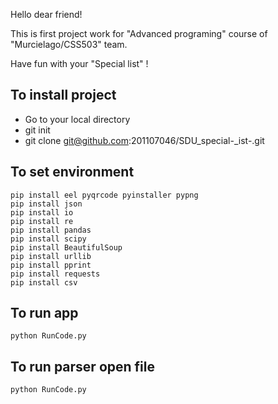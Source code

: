 Hello dear friend!

This is first project work for "Advanced programing" course of "Murcielago/CSS503" team.

Have fun with your "Special list" !

## To install project 
- Go to your local directory 
- git init
- git clone git@github.com:201107046/SDU_special-_ist-.git

## To set environment
``` in order to work with any python file, install next libraries 
pip install eel pyqrcode pyinstaller pypng
pip install json
pip install io
pip install re
pip install pandas
pip install scipy
pip install BeautifulSoup
pip install urllib
pip install pprint
pip install requests
pip install csv
```

## To run app
```
python RunCode.py

```

## To run parser open file 

```
python RunCode.py

```

